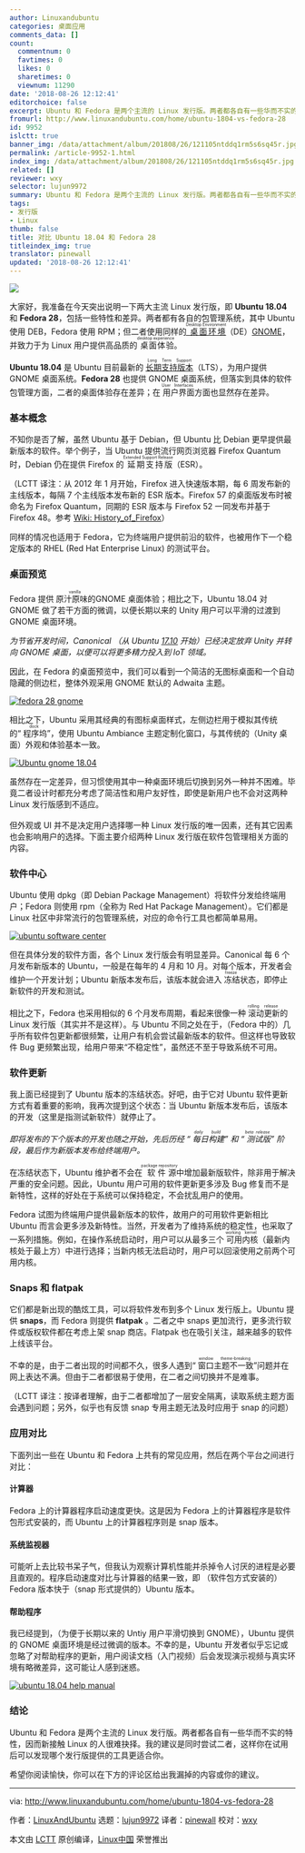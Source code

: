 ```yaml
---
author: Linuxandubuntu
categories: 桌面应用
comments_data: []
count:
  commentnum: 0
  favtimes: 0
  likes: 0
  sharetimes: 0
  viewnum: 11290
date: '2018-08-26 12:12:41'
editorchoice: false
excerpt: Ubuntu 和 Fedora 是两个主流的 Linux 发行版。两者都各自有一些华而不实的特性，因而新接触 Linux 的人很难抉择。我的建议是同时尝试二者，这样你在试用后可以发现哪个发行版提供的工具更适合你。
fromurl: http://www.linuxandubuntu.com/home/ubuntu-1804-vs-fedora-28
id: 9952
islctt: true
banner_img: /data/attachment/album/201808/26/121105ntddq1rm5s6sq45r.jpg
permalink: /article-9952-1.html
index_img: /data/attachment/album/201808/26/121105ntddq1rm5s6sq45r.jpg.thumb.jpg
related: []
reviewer: wxy
selector: lujun9972
summary: Ubuntu 和 Fedora 是两个主流的 Linux 发行版。两者都各自有一些华而不实的特性，因而新接触 Linux 的人很难抉择。我的建议是同时尝试二者，这样你在试用后可以发现哪个发行版提供的工具更适合你。
tags:
- 发行版
- Linux
thumb: false
title: 对比 Ubuntu 18.04 和 Fedora 28
titleindex_img: true
translator: pinewall
updated: '2018-08-26 12:12:41'
---
```


![](/data/attachment/album/201808/26/121105ntddq1rm5s6sq45r.jpg)


大家好，我准备在今天突出说明一下两大主流 Linux 发行版，即 **Ubuntu 18.04** 和 **Fedora 28**，包括一些特性和差异。两者都有各自的包管理系统，其中 Ubuntu 使用 DEB，Fedora 使用 RPM；但二者使用同样的[<ruby> 桌面环境 <rt>  Desktop Environment </rt></ruby>](http://www.linuxandubuntu.com/home/5-best-linux-desktop-environments-with-pros-cons) （DE）[GNOME](http://www.linuxandubuntu.com/home/walkthrough-on-how-to-use-gnome-boxes)，并致力于为 Linux 用户提供高品质的<ruby> 桌面体验 <rt>  desktop experience </rt></ruby>。


**Ubuntu 18.04** 是 Ubuntu 目前最新的 [<ruby> 长期支持版本 <rt>  Long Term Support </rt></ruby>](http://www.linuxandubuntu.com/home/ubuntu-1804-codename-announced-bionic-beaver)（LTS），为用户提供 GNOME 桌面系统。**Fedora 28** 也提供 GNOME 桌面系统，但落实到具体的软件包管理方面，二者的桌面体验存在差异；在<ruby> 用户界面 <rt>  User Interfaces </rt></ruby>方面也显然存在差异。


### 基本概念


不知你是否了解，虽然 Ubuntu 基于 Debian，但 Ubuntu 比 Debian 更早提供最新版本的软件。举个例子，当 Ubuntu 提供流行网页浏览器 Firefox Quantum 时，Debian 仍在提供 Firefox 的<ruby> 延期支持版 <rt>  Extended Support Release </rt></ruby>（ESR）。


（LCTT 译注：从 2012 年 1 月开始，Firefox 进入快速版本期，每 6 周发布新的主线版本，每隔 7 个主线版本发布新的 ESR 版本。Firefox 57 的桌面版发布时被命名为 Firefox Quantum，同期的 ESR 版本与 Firefox 52 一同发布并基于 Firefox 48。参考 [Wiki: History\_of\_Firefox](https://en.wikipedia.org/wiki/History_of_Firefox)）


同样的情况也适用于 Fedora，它为终端用户提供前沿的软件，也被用作下一个稳定版本的 RHEL (Red Hat Enterprise Linux) 的测试平台。


### 桌面预览


Fedora 提供<ruby> 原汁原味的 <rt>  vanilla </rt></ruby> GNOME 桌面体验；相比之下，Ubuntu 18.04 对 GNOME 做了若干方面的微调，以便长期以来的 Unity 用户可以平滑的过渡到 GNOME 桌面环境。


*为节省开发时间，Canonical （从 Ubuntu [17.10](http://www.linuxandubuntu.com/home/what-new-is-going-to-be-in-ubuntu-1704-zesty-zapus) 开始）已经决定放弃 Unity 并转向 GNOME 桌面，以便可以将更多精力投入到 IoT 领域。*


因此，在 Fedora 的桌面预览中，我们可以看到一个简洁的无图标桌面和一个自动隐藏的侧边栏，整体外观采用 GNOME 默认的 Adwaita 主题。


[![fedora 28 gnome](/data/attachment/album/201808/26/121243lvvubtnyctttj32v.jpg)](http://www.linuxandubuntu.com/uploads/2/1/1/5/21152474/ubuntu-18-04-gnome_orig.jpg)


相比之下，Ubuntu 采用其经典的有图标桌面样式，左侧边栏用于模拟其传统的“<ruby> 程序坞 <rt>  dock </rt></ruby>”，使用 Ubuntu Ambiance 主题定制化窗口，与其传统的（Unity 桌面）外观和体验基本一致。


[![Ubuntu gnome 18.04](/data/attachment/album/201808/26/121243w7uvougxooc8edsv.jpg)](http://www.linuxandubuntu.com/uploads/2/1/1/5/21152474/ubuntu-gnome-18-04_orig.jpg)


虽然存在一定差异，但习惯使用其中一种桌面环境后切换到另外一种并不困难。毕竟二者设计时都充分考虑了简洁性和用户友好性，即使是新用户也不会对这两种 Linux 发行版感到不适应。  
 ​  
 但外观或 UI 并不是决定用户选择哪一种 Linux 发行版的唯一因素，还有其它因素也会影响用户的选择。下面主要介绍两种 Linux 发行版在软件包管理相关方面的内容。


### 软件中心


Ubuntu 使用 dpkg（即 Debian Package Management）将软件分发给终端用户；Fedora 则使用 rpm（全称为 Red Hat Package Management）。它们都是 Linux 社区中非常流行的包管理系统，对应的命令行工具也都简单易用。


[![ubuntu software center](/data/attachment/album/201808/26/121244gkoh8jhdk3v9lduz.jpg)](http://www.linuxandubuntu.com/uploads/2/1/1/5/21152474/ubuntu-software-center_2_orig.jpg)


但在具体分发的软件方面，各个 Linux 发行版会有明显差异。Canonical 每 6 个月发布新版本的 Ubuntu，一般是在每年的 4 月和 10 月。对每个版本，开发者会维护一个开发计划；Ubuntu 新版本发布后，该版本就会进入<ruby> 冻结 <rt>  freeze </rt></ruby>状态，即停止新软件的开发和测试。


​相比之下，Fedora 也采用相似的 6 个月发布周期，看起来很像一种<ruby> 滚动更新 <rt>  rolling release </rt></ruby>的 Linux 发行版（其实并不是这样）。与 Ubuntu 不同之处在于，（Fedora 中的）几乎所有软件包更新都很频繁，让用户有机会尝试最新版本的软件。但这样也导致软件 Bug 更频繁出现，给用户带来“不稳定性”，虽然还不至于导致系统不可用。


### 软件更新


我上面已经提到了 Ubuntu 版本的冻结状态。好吧，由于它对 Ubuntu 软件更新方式有着重要的影响，我再次提到这个状态：当 Ubuntu 新版本发布后，该版本的开发（这里是指测试新软件）就停止了。


*即将发布的下个版本的开发也随之开始，先后历经 “<ruby> 每日构建 <rt>  daily build </rt></ruby>” 和 “<ruby> 测试版 <rt>  beta release </rt></ruby>” 阶段，最后作为新版本发布给终端用户。*


在冻结状态下，Ubuntu 维护者不会在<ruby> 软件源 <rt>  package repository </rt></ruby>中增加最新版软件，除非用于解决严重的安全问题。因此，Ubuntu 用户可用的软件更新更多涉及 Bug 修复而不是新特性，这样的好处在于系统可以保持稳定，不会扰乱用户的使用。


Fedora 试图为终端用户提供最新版本的软件，故用户的可用软件更新相比 Ubuntu 而言会更多涉及新特性。当然，开发者为了维持系统的稳定性，也采取了一系列措施。例如，在操作系统启动时，用户可以从最多三个<ruby> 可用内核 <rt>  working kernel </rt></ruby>（最新内核处于最上方）中进行选择；当新内核无法启动时，用户可以回滚使用之前两个可用内核。


### Snaps 和 flatpak


它们都是新出现的酷炫工具，可以将软件发布到多个 Linux 发行版上。Ubuntu 提供 **snaps**，而 Fedora 则提供 **flatpak** 。二者之中 snaps 更加流行，更多流行软件或版权软件都在考虑上架 snap 商店。Flatpak 也在吸引关注，越来越多的软件上线该平台。


不幸的是，由于二者出现的时间都不久，很多人遇到“<ruby> 窗口主题不一致 <rt>  window theme-breaking </rt></ruby>”问题并在网上表达不满。但由于二者都很易于使用，在二者之间切换并不是难事。


（LCTT 译注：按译者理解，由于二者都增加了一层安全隔离，读取系统主题方面会遇到问题；另外，似乎也有反馈 snap 专用主题无法及时应用于 snap 的问题）


### 应用对比


下面列出一些在 Ubuntu 和 Fedora 上共有的常见应用，然后在两个平台之间进行对比：


#### 计算器


Fedora 上的计算器程序启动速度更快。这是因为 Fedora 上的计算器程序是软件包形式安装的，而 Ubuntu 上的计算器程序则是 snap 版本。


#### 系统监视器


可能听上去比较书呆子气，但我认为观察计算机性能并杀掉令人讨厌的进程是必要且直观的。程序启动速度对比与计算器的结果一致，即 （软件包方式安装的）Fedora 版本快于（snap 形式提供的）Ubuntu 版本。


#### 帮助程序


我已经提到，（为便于长期以来的 Untiy 用户平滑切换到 GNOME），Ubuntu 提供的 GNOME 桌面环境是经过微调的版本。不幸的是，Ubuntu 开发者似乎忘记或忽略了对帮助程序的更新，用户阅读文档（入门视频）后会发现演示视频与真实环境有略微差异，这可能让人感到迷惑。


[![ubuntu 18.04 help manual](/data/attachment/album/201808/26/121244ncs0j3iizgnnt44s.jpg)](http://www.linuxandubuntu.com/uploads/2/1/1/5/21152474/ubuntu-18-04-help-manual_orig.jpg)


### 结论


Ubuntu 和 Fedora 是两个主流的 Linux 发行版。两者都各自有一些华而不实的特性，因而新接触 Linux 的人很难抉择。我的建议是同时尝试二者，这样你在试用后可以发现哪个发行版提供的工具更适合你。


希望你阅读愉快，你可以在下方的评论区给出我漏掉的内容或你的建议。




---


via: <http://www.linuxandubuntu.com/home/ubuntu-1804-vs-fedora-28>


作者：[LinuxAndUbuntu](http://www.linuxandubuntu.com) 选题：[lujun9972](https://github.com/lujun9972) 译者：[pinewall](https://github.com/pinewall) 校对：[wxy](https://github.com/wxy)


本文由 [LCTT](https://github.com/LCTT/TranslateProject) 原创编译，[Linux中国](https://linux.cn/) 荣誉推出